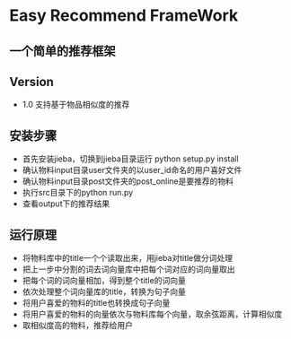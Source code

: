 # Easy Recommend FrameWork #
## 一个简单的推荐框架 ##

## Version ##
- 1.0 支持基于物品相似度的推荐

## 安装步骤 ##
- 首先安装jieba，切换到jieba目录运行 python setup.py install
- 确认物料input目录user文件夹的以user_id命名的用户喜好文件
- 确认物料input目录post文件夹的post_online是要推荐的物料
- 执行src目录下的python run.py
- 查看output下的推荐结果

## 运行原理 ##
- 将物料库中的title一个个读取出来，用jieba对title做分词处理
- 把上一步中分割的词去词向量库中把每个词对应的词向量取出
- 把每个词的词向量相加，得到整个title的词向量
- 依次处理整个词向量库的title，转换为句子向量
- 将用户喜爱的物料的title也转换成句子向量
- 将用户喜爱的物料的向量依次与物料库每个向量，取余弦距离，计算相似度
- 取相似度高的物料，推荐给用户



